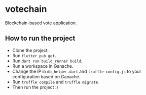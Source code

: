 # votechain

Blockchain-based vote application.

## How to run the project
- Clone the project.
- Run `flutter pub get`.
- Run `dart run build_runner build`.
- Run a workspace in Ganache.
- Change the IP in `db_helper.dart` and `truffle-config.js` to your configuration based on Ganache.
- Run `truffle compile` and `truffle migrate`
- Then run the project :)
